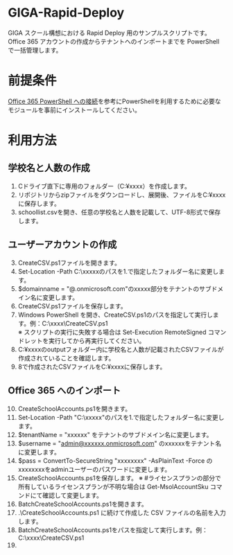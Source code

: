 # GIGA-Rapid-Deploy
GIGA スクール構想における Rapid Deploy 用のサンプルスクリプトです。Office 365 アカウントの作成からテナントへのインポートまでを PowerShell で一括管理します。

# 前提条件
[Office 365 PowerShell への接続](https://docs.microsoft.com/ja-jp/office365/enterprise/powershell/connect-to-office-365-powershell)を参考にPowerShellを利用するために必要なモジュールを事前にインストールしてください。


# 利用方法
## 学校名と人数の作成
1. Cドライブ直下に専用のフォルダー（C:¥xxxx）を作成します。  
2. リポジトリからzipファイルをダウンロードし、展開後、ファイルをC:¥xxxxに保存します。
3. schoollist.csvを開き、任意の学校名と人数を記載して、UTF-8形式で保存します。 

## ユーザーアカウントの作成  
3. CreateCSV.ps1ファイルを開きます。<br>
4. Set-Location -Path C:\xxxxxのパスを1.で指定したフォルダー名に変更します。<br>
5. $domainname = "@.onmicrosoft.com"のxxxxx部分をテナントのサブドメイン名に変更します。<br>
6. CreateCSV.ps1ファイルを保存します。<br>
7. Windows PowerShell を開き、CreateCSV.ps1のパスを指定して実行します。例：C:\xxxx\CreateCSV.ps1<br>
※ スクリプトの実行に失敗する場合は Set-Execution RemoteSigned コマンドレットを実行してから再実行してください。<br>
8. C:¥xxxxのoutputフォルダー内に学校名と人数が記載されたCSVファイルが作成されていることを確認します。<br>
9. 8で作成されたCSVファイルをC:¥xxxxに保存します。<br>

## Office 365 へのインポート　　
10. CreateSchoolAccounts.ps1を開きます。<br>
11. Set-Location -Path "C:\xxxxx"のパスを1.で指定したフォルダー名に変更します。<br>
12. $tenantName = "xxxxxx" をテナントのサブドメイン名に変更します。<br>
13. $username = "admin@xxxxxx.onmicrosoft.com" のxxxxxxをテナント名に変更します。<br>
14. $pass = ConvertTo-SecureString "xxxxxxxx" -AsPlainText -Force のxxxxxxxxをadminユーザーのパスワードに変更します。<br>
15. CreateSchoolAccounts.ps1を保存します。
※ #ライセンスプランの部分で所有しているライセンスプランが不明な場合は Get-MsolAccountSku コマンドにて確認して変更します。<br>
16. BatchCreateSchoolAccounts.ps1を開きます。<br>
17. .\CreateSchoolAccounts.ps1 に続けて作成した CSV ファイルの名前を入力します。<br>
18. BatchCreateSchoolAccounts.ps1をパスを指定して実行します。例：C:\xxxx\CreateCSV.ps1<br>
19. 
